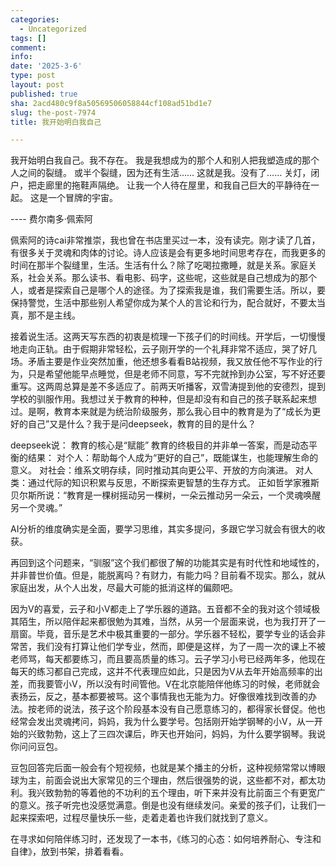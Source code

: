 ```yaml
---
categories:
  - Uncategorized
tags: []
comment: 
info: 
date: '2025-3-6'
type: post
layout: post
published: true
sha: 2acd480c9f8a50569506058844cf108ad51bd1e7
slug: the-post-7974
title: 我开始明白我自己

---
```


我开始明白我自己。我不存在。
我是我想成为的那个人和别人把我塑造成的那个人之间的裂缝。
或半个裂缝，因为还有生活……
这就是我。没有了……
关灯，闭户，把走廊里的拖鞋声隔绝。
让我一个人待在屋里，和我自己巨大的平静待在一起。
这是一个冒牌的宇宙。

---- 费尔南多·佩索阿

佩索阿的诗cai非常推崇，我也曾在书店里买过一本，没有读完。刚才读了几首，有很多关于灵魂和肉体的讨论。诗人应该是会有更多地时间思考存在，而我更多的时间在那半个裂缝里，生活。生活有什么？除了吃喝拉撒睡，就是关系。家庭关系，社会关系。那么读书、看电影、码字，这些呢，这些就是自己想成为的那个人，或者是探索自己是哪个人的途径。为了探索我是谁，我们需要生活。所以，要保持警觉，生活中那些别人希望你成为某个人的言论和行为，配合就好，不要太当真，那不是主线。

接着说生活。这两天写东西的初衷是梳理一下孩子们的时间线。开学后，一切慢慢地走向正轨。由于假期非常轻松，云子刚开学的一个礼拜非常不适应，哭了好几场。矛盾主要是作业突然加重，他还想多看看B站视频，我又放任他不写作业的行为，只是希望他能早点睡觉，但是老师不同意，写不完就拎到办公室，写不好还要重写。这两周总算是差不多适应了。前两天听播客，双雪涛提到他的安德烈，提到学校的驯服作用。我想过关于教育的种种，但是却没有和自己的孩子联系起来想过。是啊，教育本来就是为统治阶级服务，那么我心目中的教育是为了“成长为更好的自己”又是什么？我于是问deepseek，教育的目的是什么？

deepseek说：
教育的核心是“赋能”
教育的终极目的并非单一答案，而是动态平衡的结果：
对个人：帮助每个人成为“更好的自己”，既能谋生，也能理解生命的意义。
对社会：维系文明存续，同时推动其向更公平、开放的方向演进。
对人类：通过代际的知识积累与反思，不断探索更智慧的生存方式。
正如哲学家雅斯贝尔斯所说：“教育是一棵树摇动另一棵树，一朵云推动另一朵云，一个灵魂唤醒另一个灵魂。”

AI分析的维度确实是全面，要学习思维，其实多提问，多跟它学习就会有很大的收获。

再回到这个问题来，“驯服”这个我们都很了解的功能其实是有时代性和地域性的，并非普世价值。但是，能脱离吗？有财力，有能力吗？目前看不现实。那么，就从家庭出发，从个人出发，尽最大可能的抵消这样的偏颇吧。

因为V的喜爱，云子和小V都走上了学乐器的道路。五音都不全的我对这个领域极其陌生，所以陪伴起来都很勉为其难，当然，从另一个层面来说，也为我打开了一扇窗。毕竟，音乐是艺术中极其重要的一部分。学乐器不轻松，要学专业的话会非常苦，我们没有打算让他们学专业，然而，即便是这样，为了一周一次的课上不被老师骂，每天都要练习，而且要高质量的练习。云子学习小号已经两年多，他现在每天的练习都自己完成，这并不代表理应如此，只是因为V从去年开始高频率的出差，而我要管小V，所以没有时间管他。V在北京能陪伴他练习的时候，老师就会表扬云，反之，基本都要被骂。这个事情我也无能为力。好像很难找到改善的办法。按老师的说法，孩子这个阶段基本没有自己愿意练习的，都得家长督促。他也经常会发出灵魂拷问，妈妈，我为什么要学号。包括刚开始学钢琴的小V，从一开始的兴致勃勃，这上了三四次课后，昨天也开始问，妈妈，为什么要学钢琴。我说你问问豆包。

豆包回答完后面一般会有个短视频，也就是某个播主的分析，这种视频常常以博眼球为主，前面会说出大家常见的三个理由，然后很强势的说，这些都不对，都太功利。我兴致勃勃的等着他的不功利的五个理由，听下来并没有比前面三个有更宽广的意义。孩子听完也没感觉满意。倒是也没有继续发问。亲爱的孩子们，让我们一起来探索吧，过程尽量快乐一些，走着走着也许我们就找到了意义。

在寻求如何陪伴练习时，还发现了一本书，《练习的心态：如何培养耐心、专注和自律》，放到书架，排着看看。

